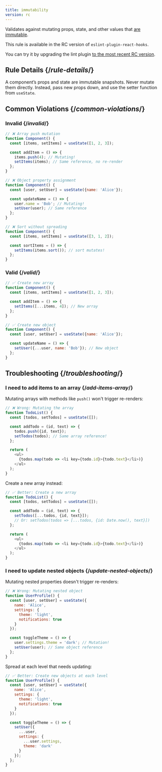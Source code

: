 ```yaml
---
title: immutability
version: rc
---
```


<Intro>

Validates against mutating props, state, and other values that [are immutable](/reference/rules/components-and-hooks-must-be-pure#props-and-state-are-immutable).

</Intro>

<RC>

This rule is available in the RC version of `eslint-plugin-react-hooks`.

You can try it by upgrading the lint plugin [to the most recent RC version](/learn/react-compiler/installation#eslint-integration).

</RC>

## Rule Details {/*rule-details*/}

A component’s props and state are immutable snapshots. Never mutate them directly. Instead, pass new props down, and use the setter function from `useState`.

## Common Violations {/*common-violations*/}

### Invalid {/*invalid*/}

```js
// ❌ Array push mutation
function Component() {
  const [items, setItems] = useState([1, 2, 3]);

  const addItem = () => {
    items.push(4); // Mutating!
    setItems(items); // Same reference, no re-render
  };
}

// ❌ Object property assignment
function Component() {
  const [user, setUser] = useState({name: 'Alice'});

  const updateName = () => {
    user.name = 'Bob'; // Mutating!
    setUser(user); // Same reference
  };
}

// ❌ Sort without spreading
function Component() {
  const [items, setItems] = useState([3, 1, 2]);

  const sortItems = () => {
    setItems(items.sort()); // sort mutates!
  };
}
```

### Valid {/*valid*/}

```js
// ✅ Create new array
function Component() {
  const [items, setItems] = useState([1, 2, 3]);

  const addItem = () => {
    setItems([...items, 4]); // New array
  };
}

// ✅ Create new object
function Component() {
  const [user, setUser] = useState({name: 'Alice'});

  const updateName = () => {
    setUser({...user, name: 'Bob'}); // New object
  };
}
```

## Troubleshooting {/*troubleshooting*/}

### I need to add items to an array {/*add-items-array*/}

Mutating arrays with methods like `push()` won't trigger re-renders:

```js
// ❌ Wrong: Mutating the array
function TodoList() {
  const [todos, setTodos] = useState([]);

  const addTodo = (id, text) => {
    todos.push({id, text});
    setTodos(todos); // Same array reference!
  };

  return (
    <ul>
      {todos.map(todo => <li key={todo.id}>{todo.text}</li>)}
    </ul>
  );
}
```

Create a new array instead:

```js
// ✅ Better: Create a new array
function TodoList() {
  const [todos, setTodos] = useState([]);

  const addTodo = (id, text) => {
    setTodos([...todos, {id, text}]);
    // Or: setTodos(todos => [...todos, {id: Date.now(), text}])
  };

  return (
    <ul>
      {todos.map(todo => <li key={todo.id}>{todo.text}</li>)}
    </ul>
  );
}
```

### I need to update nested objects {/*update-nested-objects*/}

Mutating nested properties doesn't trigger re-renders:

```js
// ❌ Wrong: Mutating nested object
function UserProfile() {
  const [user, setUser] = useState({
    name: 'Alice',
    settings: {
      theme: 'light',
      notifications: true
    }
  });

  const toggleTheme = () => {
    user.settings.theme = 'dark'; // Mutation!
    setUser(user); // Same object reference
  };
}
```

Spread at each level that needs updating:

```js
// ✅ Better: Create new objects at each level
function UserProfile() {
  const [user, setUser] = useState({
    name: 'Alice',
    settings: {
      theme: 'light',
      notifications: true
    }
  });

  const toggleTheme = () => {
    setUser({
      ...user,
      settings: {
        ...user.settings,
        theme: 'dark'
      }
    });
  };
}
```